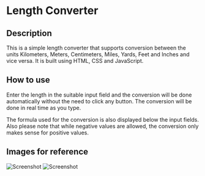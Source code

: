 # Length Converter

## Description

This is a simple length converter that supports conversion between the units Kilometers, Meters, Centimeters, Miles, Yards, Feet and Inches and vice versa. It is built using HTML, CSS and JavaScript.

## How to use

Enter the length in the suitable input field and the conversion will be done automatically without the need to click any button. The conversion will be done in real time as you type.

The formula used for the conversion is also displayed below the input fields. Also please note that while negative values are allowed, the conversion only makes sense for positive values.

## Images for reference

![Screenshot](https://github.com/Baron105/JS-projects/assets/76466796/31d6b6de-7e25-4493-b2ad-fb5b47f2c695)
![Screenshot](https://github.com/Baron105/JS-projects/assets/76466796/ff1de9f3-44c9-4a04-8b36-d1c02d1ee69a)
